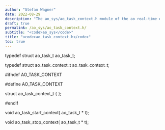 ```yaml
---
author: "Stefan Wagner"
date: 2022-08-29
description: "The ao_sys/ao_task_context.h module of the ao real-time operating system."
draft: true
permalink: /ao_sys/ao_task_context.h/ 
subtitle: "<code>ao_sys</code>"
title: "<code>ao_task_context.h</code>"
toc: true
---
```


typedef struct  ao_task_t           ao_task_t;

typedef struct  ao_task_context_t   ao_task_context_t;

#ifndef AO_TASK_CONTEXT

#define AO_TASK_CONTEXT

struct  ao_task_context_t           { };

#endif

void    ao_task_start_context(      ao_task_t * t);

void    ao_task_stop_context(       ao_task_t * t);

